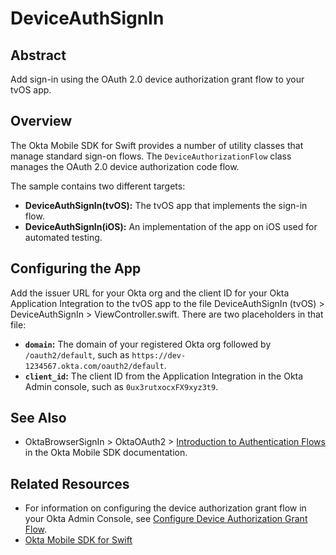 # DeviceAuthSignIn

## Abstract

Add sign-in using the OAuth 2.0 device authorization grant flow to your tvOS app.

## Overview

The Okta Mobile SDK for Swift provides a number of utility classes that manage standard sign-on flows. The `DeviceAuthorizationFlow` class manages the OAuth 2.0 device authorization code flow.

The sample contains two different targets:

- **DeviceAuthSignIn(tvOS):** The tvOS app that implements the sign-in flow.
- **DeviceAuthSignIn(iOS):** An implementation of the app on iOS used for automated testing.

## Configuring the App

Add the issuer URL for your Okta org and the client ID for your Okta Application Integration to the tvOS app to the file DeviceAuthSignIn (tvOS) > DeviceAuthSignIn > ViewController.swift. There are two placeholders in that file:

- **`domain`:** The domain of your registered Okta org followed by `/oauth2/default`, such as `https://dev-1234567.okta.com/oauth2/default`.
- **`client_id`:** The client ID from the Application Integration in the Okta Admin console, such as `0ux3rutxocxFX9xyz3t9`.

## See Also

- OktaBrowserSignIn > OktaOAuth2 > [Introduction to Authentication Flows](https://okta.github.io/okta-mobile-swift/development/oktaoauth2/documentation/oktaoauth2/introductiontoauthenticationflows) in the Okta Mobile SDK documentation.

## Related Resources

- For information on configuring the device authorization grant flow in your Okta Admin Console, see [Configure Device Authorization Grant Flow](https://developer.okta.com/docs/guides/device-authorization-grant/main/#configure-the-authorization-server-policy-rule-for-device-authorization).
- [Okta Mobile SDK for Swift](https://github.com/okta/okta-mobile-swift)
